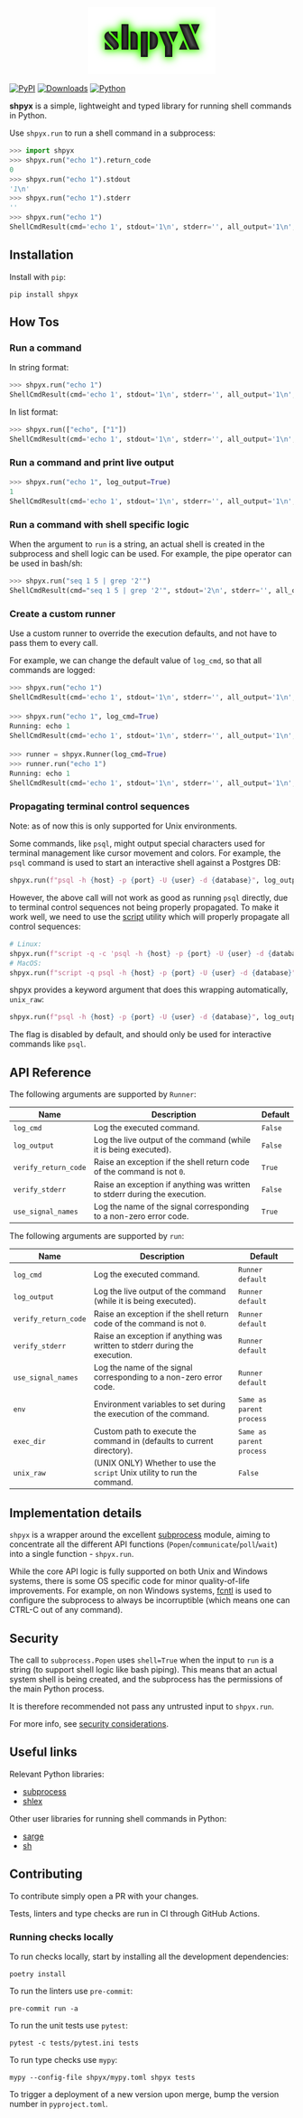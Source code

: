 <p align="center">
  <img src="https://github.com/Apakottur/shpyx/blob/main/shpyx.png?raw=true" />
</p>

[![PyPI](https://img.shields.io/pypi/v/shpyx?logo=pypi&logoColor=white&style=for-the-badge)](https://pypi.org/project/shpyx/)
[![Downloads](https://img.shields.io/pypi/dm/shpyx?logo=pypi&logoColor=white&style=for-the-badge)](https://pypi.org/project/shpyx/)
[![Python](https://img.shields.io/pypi/pyversions/shpyx?logo=pypi&logoColor=white&style=for-the-badge)](https://pypi.org/project/shpyx/)

**shpyx** is a simple, lightweight and typed library for running shell commands in Python.

Use `shpyx.run` to run a shell command in a subprocess:

```python
>>> import shpyx
>>> shpyx.run("echo 1").return_code
0
>>> shpyx.run("echo 1").stdout
'1\n'
>>> shpyx.run("echo 1").stderr
''
>>> shpyx.run("echo 1")
ShellCmdResult(cmd='echo 1', stdout='1\n', stderr='', all_output='1\n', return_code=0)
```

## Installation

Install with `pip`:

```shell
pip install shpyx
```

## How Tos

### Run a command

In string format:

```python
>>> shpyx.run("echo 1")
ShellCmdResult(cmd='echo 1', stdout='1\n', stderr='', all_output='1\n', return_code=0)
```

In list format:

```python
>>> shpyx.run(["echo", ["1"])
ShellCmdResult(cmd='echo 1', stdout='1\n', stderr='', all_output='1\n', return_code=0)
```

### Run a command and print live output

```python
>>> shpyx.run("echo 1", log_output=True)
1
ShellCmdResult(cmd='echo 1', stdout='1\n', stderr='', all_output='1\n', return_code=0)
```

### Run a command with shell specific logic

When the argument to `run` is a string, an actual shell is created in the subprocess and shell logic can be used.
For example, the pipe operator can be used in bash/sh:

```python
>>> shpyx.run("seq 1 5 | grep '2'")
ShellCmdResult(cmd="seq 1 5 | grep '2'", stdout='2\n', stderr='', all_output='2\n', return_code=0)
```

### Create a custom runner

Use a custom runner to override the execution defaults, and not have to pass them to every call.

For example, we can change the default value of `log_cmd`, so that all commands are logged:

```python
>>> shpyx.run("echo 1")
ShellCmdResult(cmd='echo 1', stdout='1\n', stderr='', all_output='1\n', return_code=0)

>>> shpyx.run("echo 1", log_cmd=True)
Running: echo 1
ShellCmdResult(cmd='echo 1', stdout='1\n', stderr='', all_output='1\n', return_code=0)

>>> runner = shpyx.Runner(log_cmd=True)
>>> runner.run("echo 1")
Running: echo 1
ShellCmdResult(cmd='echo 1', stdout='1\n', stderr='', all_output='1\n', return_code=0)
```

### Propagating terminal control sequences

Note: as of now this is only supported for Unix environments.

Some commands, like `psql`, might output special characters used for terminal management like cursor movement and
colors. For example, the `psql` command is used to start an interactive shell against a Postgres DB:

```python
shpyx.run(f"psql -h {host} -p {port} -U {user} -d {database}", log_output=True)
```

However, the above call will not work as good as running `psql` directly, due to terminal control sequences not being
properly propagated. To make it work well, we need to use the [script](https://man7.org/linux/man-pages/man1/script.1.html)
utility which will properly propagate all control sequences:

```python
# Linux:
shpyx.run(f"script -q -c 'psql -h {host} -p {port} -U {user} -d {database}'", log_output=True)
# MacOS:
shpyx.run(f"script -q psql -h {host} -p {port} -U {user} -d {database}", log_output=True)

```

shpyx provides a keyword argument that does this wrapping automatically, `unix_raw`:

```python
shpyx.run(f"psql -h {host} -p {port} -U {user} -d {database}", log_output=True, unix_raw=True)
```

The flag is disabled by default, and should only be used for interactive commands like `psql`.

## API Reference

The following arguments are supported by `Runner`:

| Name                 | Description                                                                | Default |
| -------------------- | -------------------------------------------------------------------------- | ------- |
| `log_cmd`            | Log the executed command.                                                  | `False` |
| `log_output`         | Log the live output of the command (while it is being executed).           | `False` |
| `verify_return_code` | Raise an exception if the shell return code of the command is not `0`.     | `True`  |
| `verify_stderr`      | Raise an exception if anything was written to stderr during the execution. | `False` |
| `use_signal_names`   | Log the name of the signal corresponding to a non-zero error code.         | `True`  |

The following arguments are supported by `run`:

| Name                 | Description                                                                | Default                  |
| -------------------- | -------------------------------------------------------------------------- | ------------------------ |
| `log_cmd`            | Log the executed command.                                                  | `Runner default`         |
| `log_output`         | Log the live output of the command (while it is being executed).           | `Runner default`         |
| `verify_return_code` | Raise an exception if the shell return code of the command is not `0`.     | `Runner default`         |
| `verify_stderr`      | Raise an exception if anything was written to stderr during the execution. | `Runner default`         |
| `use_signal_names`   | Log the name of the signal corresponding to a non-zero error code.         | `Runner default`         |
| `env`                | Environment variables to set during the execution of the command.          | `Same as parent process` |
| `exec_dir`           | Custom path to execute the command in (defaults to current directory).     | `Same as parent process` |
| `unix_raw`           | (UNIX ONLY) Whether to use the `script` Unix utility to run the command.   | `False`                  |

## Implementation details

`shpyx` is a wrapper around the excellent [subprocess](https://docs.python.org/3/library/subprocess.html) module, aiming
to concentrate all the different API functions (`Popen`/`communicate`/`poll`/`wait`) into a single function - `shpyx.run`.

While the core API logic is fully supported on both Unix and Windows systems, there is some OS specific code for minor quality-of-life
improvements.
For example, on non Windows systems, [fcntl](https://docs.python.org/3/library/fcntl.html) is used to configure the subprocess to
always be incorruptible (which means one can CTRL-C out of any command).

## Security

The call to `subprocess.Popen` uses `shell=True` when the input to `run` is a string (to support shell logic like bash piping).
This means that an actual system shell is being created, and the subprocess has the permissions of the main Python process.

It is therefore recommended not pass any untrusted input to `shpyx.run`.

For more info, see [security considerations](https://docs.python.org/3/library/subprocess.html#security-considerations).

## Useful links

Relevant Python libraries:

- [subprocess](https://docs.python.org/3/library/subprocess.html)
- [shlex](https://docs.python.org/3/library/shlex.html)

Other user libraries for running shell commands in Python:

- [sarge](https://github.com/vsajip/sarge)
- [sh](https://github.com/amoffat/sh)

## Contributing

To contribute simply open a PR with your changes.

Tests, linters and type checks are run in CI through GitHub Actions.

### Running checks locally

To run checks locally, start by installing all the development dependencies:

```shell
poetry install
```

To run the linters use `pre-commit`:

```shell
pre-commit run -a
```

To run the unit tests use `pytest`:

```shell
pytest -c tests/pytest.ini tests
```

To run type checks use `mypy`:

```shell
mypy --config-file shpyx/mypy.toml shpyx tests
```

To trigger a deployment of a new version upon merge, bump the version number in `pyproject.toml`.
